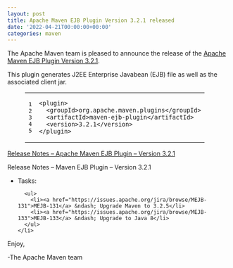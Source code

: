 ```yaml
---
layout: post
title: Apache Maven EJB Plugin Version 3.2.1 released
date: '2022-04-21T00:00:00+00:00'
categories: maven
---
```

<div class="entry-content"><p>The Apache Maven team is pleased to announce the release of the
  <a href="https://maven.apache.org/plugins/maven-ejb-plugin/">Apache Maven EJB Plugin Version 3.2.1</a>.</p>

  <p>This plugin generates J2EE Enterprise Javabean (EJB) file as well as the
    associated client jar.</p>

  <figure class='code'><figcaption><span></span></figcaption><div class="highlight"><table><tr><td class="gutter"><pre class="line-numbers"><span class='line-number'>1</span>
<span class='line-number'>2</span>
<span class='line-number'>3</span>
<span class='line-number'>4</span>
<span class='line-number'>5</span>
</pre></td><td class='code'><pre><code class='xml'><span class='line'><span class="nt">&lt;plugin&gt;</span>
</span><span class='line'>  <span class="nt">&lt;groupId&gt;</span>org.apache.maven.plugins<span class="nt">&lt;/groupId&gt;</span>
</span><span class='line'>  <span class="nt">&lt;artifactId&gt;</span>maven-ejb-plugin<span class="nt">&lt;/artifactId&gt;</span>
</span><span class='line'>  <span class="nt">&lt;version&gt;</span>3.2.1<span class="nt">&lt;/version&gt;</span>
</span><span class='line'><span class="nt">&lt;/plugin&gt;</span>
</span></code></pre></td></tr></table></div></figure>




  <!-- more -->


  <p><a href="https://issues.apache.org/jira/secure/ReleaseNote.jspa?version=12348390&amp;styleName=Text&amp;projectId=12317421">Release Notes &ndash; Apache Maven EJB Plugin &ndash; Version 3.2.1</a></p>

  <p>Release Notes &ndash; Maven EJB Plugin &ndash; Version 3.2.1</p>

  <ul>
    <li><p>Tasks:</p>

      <ul>
        <li><a href="https://issues.apache.org/jira/browse/MEJB-131">MEJB-131</a> &ndash; Upgrade Maven to 3.2.5</li>
        <li><a href="https://issues.apache.org/jira/browse/MEJB-133">MEJB-133</a> &ndash; Upgrade to Java 8</li>
      </ul>
    </li>
  </ul>


  <p>Enjoy,</p>

  <p>-The Apache Maven team</p>
</div>
